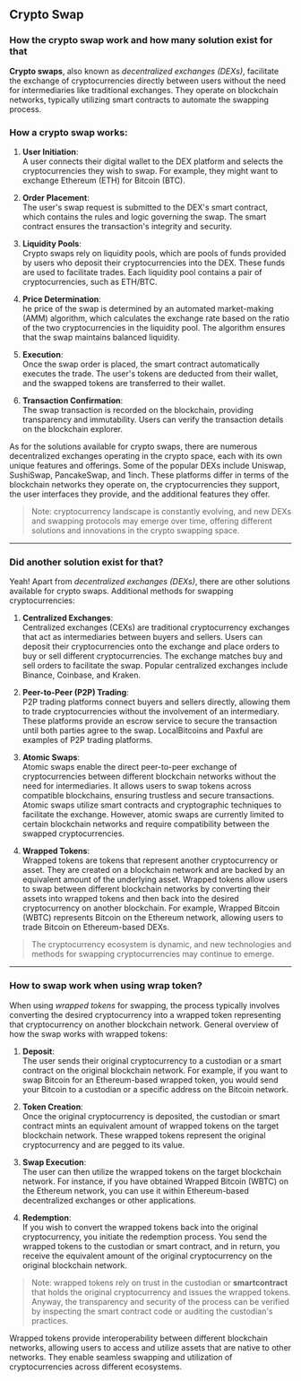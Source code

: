 ## Crypto Swap

### How the crypto swap work and how many solution exist for that

**Crypto swaps**, also known as _decentralized exchanges (DEXs)_, facilitate the exchange of cryptocurrencies directly between users without the need for intermediaries like traditional exchanges. They operate on blockchain networks, typically utilizing smart contracts to automate the swapping process.

### How a crypto swap works:

1. **User Initiation**:\
A user connects their digital wallet to the DEX platform and selects the cryptocurrencies they wish to swap. For example, they might want to exchange Ethereum (ETH) for Bitcoin (BTC).

2. **Order Placement**:\
The user's swap request is submitted to the DEX's smart contract, which contains the rules and logic governing the swap. The smart contract ensures the transaction's integrity and security.

3. **Liquidity Pools**:\
Crypto swaps rely on liquidity pools, which are pools of funds provided by users who deposit their cryptocurrencies into the DEX. These funds are used to facilitate trades. Each liquidity pool contains a pair of cryptocurrencies, such as ETH/BTC.

4. **Price Determination**:\
he price of the swap is determined by an automated market-making (AMM) algorithm, which calculates the exchange rate based on the ratio of the two cryptocurrencies in the liquidity pool. The algorithm ensures that the swap maintains balanced liquidity.

5. **Execution**:\
Once the swap order is placed, the smart contract automatically executes the trade. The user's tokens are deducted from their wallet, and the swapped tokens are transferred to their wallet.

6. **Transaction Confirmation**:\
The swap transaction is recorded on the blockchain, providing transparency and immutability. Users can verify the transaction details on the blockchain explorer.

As for the solutions available for crypto swaps, there are numerous decentralized exchanges operating in the crypto space, each with its own unique features and offerings. Some of the popular DEXs include Uniswap, SushiSwap, PancakeSwap, and 1inch. These platforms differ in terms of the blockchain networks they operate on, the cryptocurrencies they support, the user interfaces they provide, and the additional features they offer.

> Note: cryptocurrency landscape is constantly evolving, and new DEXs and swapping protocols may emerge over time, offering different solutions and innovations in the crypto swapping space.

---

### Did another solution exist for that?

Yeah! Apart from _decentralized exchanges (DEXs)_, there are other solutions available for crypto swaps. Additional methods for swapping cryptocurrencies:

1. **Centralized Exchanges**:\
Centralized exchanges (CEXs) are traditional cryptocurrency exchanges that act as intermediaries between buyers and sellers. Users can deposit their cryptocurrencies onto the exchange and place orders to buy or sell different cryptocurrencies. The exchange matches buy and sell orders to facilitate the swap. Popular centralized exchanges include Binance, Coinbase, and Kraken.

2. **Peer-to-Peer (P2P) Trading**:\
P2P trading platforms connect buyers and sellers directly, allowing them to trade cryptocurrencies without the involvement of an intermediary. These platforms provide an escrow service to secure the transaction until both parties agree to the swap. LocalBitcoins and Paxful are examples of P2P trading platforms.

3. **Atomic Swaps**:\
Atomic swaps enable the direct peer-to-peer exchange of cryptocurrencies between different blockchain networks without the need for intermediaries. It allows users to swap tokens across compatible blockchains, ensuring trustless and secure transactions. Atomic swaps utilize smart contracts and cryptographic techniques to facilitate the exchange. However, atomic swaps are currently limited to certain blockchain networks and require compatibility between the swapped cryptocurrencies.

4. **Wrapped Tokens**:\
Wrapped tokens are tokens that represent another cryptocurrency or asset. They are created on a blockchain network and are backed by an equivalent amount of the underlying asset. Wrapped tokens allow users to swap between different blockchain networks by converting their assets into wrapped tokens and then back into the desired cryptocurrency on another blockchain. For example, Wrapped Bitcoin (WBTC) represents Bitcoin on the Ethereum network, allowing users to trade Bitcoin on Ethereum-based DEXs.

> The cryptocurrency ecosystem is dynamic, and new technologies and methods for swapping cryptocurrencies may continue to emerge.

---

### How to swap work when using wrap token?

When using _wrapped tokens_ for swapping, the process typically involves converting the desired cryptocurrency into a wrapped token representing that cryptocurrency on another blockchain network. General overview of how the swap works with wrapped tokens:

1. **Deposit**:\
The user sends their original cryptocurrency to a custodian or a smart contract on the original blockchain network. For example, if you want to swap Bitcoin for an Ethereum-based wrapped token, you would send your Bitcoin to a custodian or a specific address on the Bitcoin network.

2. **Token Creation**:\
Once the original cryptocurrency is deposited, the custodian or smart contract mints an equivalent amount of wrapped tokens on the target blockchain network. These wrapped tokens represent the original cryptocurrency and are pegged to its value.

3. **Swap Execution**:\
The user can then utilize the wrapped tokens on the target blockchain network. For instance, if you have obtained Wrapped Bitcoin (WBTC) on the Ethereum network, you can use it within Ethereum-based decentralized exchanges or other applications.

4. **Redemption**:\
If you wish to convert the wrapped tokens back into the original cryptocurrency, you initiate the redemption process. You send the wrapped tokens to the custodian or smart contract, and in return, you receive the equivalent amount of the original cryptocurrency on the original blockchain network.

> Note: wrapped tokens rely on trust in the custodian or **smartcontract** that holds the original cryptocurrency and issues the wrapped tokens. Anyway, the transparency and security of the process can be verified by inspecting the smart contract code or auditing the custodian's practices.

Wrapped tokens provide interoperability between different blockchain networks, allowing users to access and utilize assets that are native to other networks. They enable seamless swapping and utilization of cryptocurrencies across different ecosystems.

